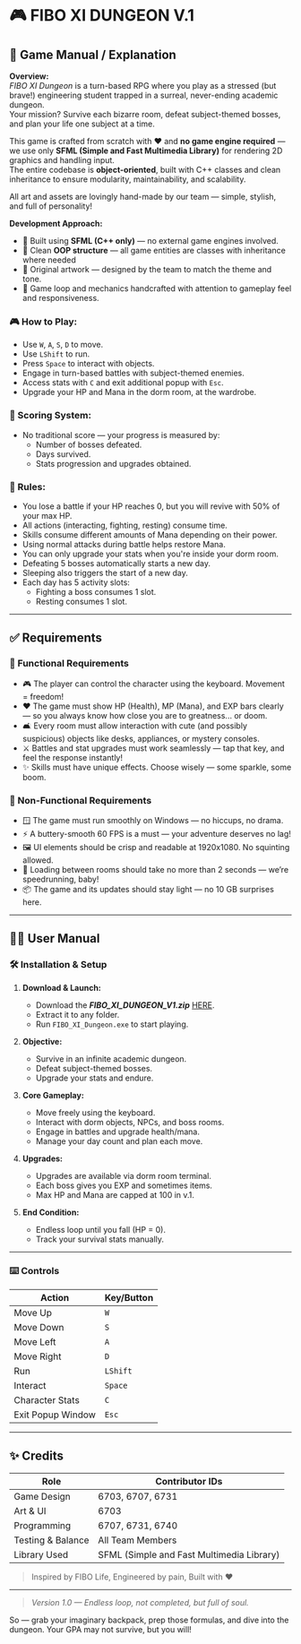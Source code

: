 # 🎮 FIBO XI DUNGEON V.1

## 📘 Game Manual / Explanation

**Overview:**  
*FIBO XI Dungeon* is a turn-based RPG where you play as a stressed (but brave!) engineering student trapped in a surreal, never-ending academic dungeon.  
Your mission? Survive each bizarre room, defeat subject-themed bosses, and plan your life one subject at a time.

This game is crafted from scratch with ❤️ and **no game engine required** — we use only **SFML (Simple and Fast Multimedia Library)** for rendering 2D graphics and handling input.  
The entire codebase is **object-oriented**, built with C++ classes and clean inheritance to ensure modularity, maintainability, and scalability.

All art and assets are lovingly hand-made by our team — simple, stylish, and full of personality!

  **Development Approach:**
- 🧱 Built using **SFML (C++ only)** — no external game engines involved.
- 🧠 Clean **OOP structure** — all game entities are classes with inheritance where needed 
- 🎨 Original artwork — designed by the team to match the theme and tone.
- 🔄 Game loop and mechanics handcrafted with attention to gameplay feel and responsiveness.

### 🎮 How to Play:
- Use `W`, `A`, `S`, `D` to move.
- Use `LShift` to run.
- Press `Space` to interact with objects.
- Engage in turn-based battles with subject-themed enemies.
- Access stats with `C` and exit additional popup with `Esc`.
- Upgrade your HP and Mana in the dorm room, at the wardrobe.

### 🧮 Scoring System:
- No traditional score — your progress is measured by:
  - Number of bosses defeated.
  - Days survived.
  - Stats progression and upgrades obtained.

### 📏 Rules:
- You lose a battle if your HP reaches 0, but you will revive with 50% of your max HP.
- All actions (interacting, fighting, resting) consume time.
- Skills consume different amounts of Mana depending on their power.
- Using normal attacks during battle helps restore Mana.
- You can only upgrade your stats when you're inside your dorm room.
- Defeating 5 bosses automatically starts a new day.
- Sleeping also triggers the start of a new day.
- Each day has 5 activity slots:
  - Fighting a boss consumes 1 slot.
  - Resting consumes 1 slot.

---

## ✅ Requirements

### 🔧 Functional Requirements 

- 🎮 The player can control the character using the keyboard. Movement = freedom!
- ❤️ The game must show HP (Health), MP (Mana), and EXP bars clearly — so you always know how close you are to greatness... or doom.
- 🛋️ Every room must allow interaction with cute (and possibly suspicious) objects like desks, appliances, or mystery consoles.
- ⚔️ Battles and stat upgrades must work seamlessly — tap that key, and feel the response instantly!
- ✨ Skills must have unique effects. Choose wisely — some sparkle, some boom.

### 🧠 Non-Functional Requirements 

- 🪟 The game must run smoothly on Windows — no hiccups, no drama.
- ⚡ A buttery-smooth 60 FPS is a must — your adventure deserves no lag!
- 🖼️ UI elements should be crisp and readable at 1920x1080. No squinting allowed.
- 🚪 Loading between rooms should take no more than 2 seconds — we’re speedrunning, baby!
- 📦 The game and its updates should stay light — no 10 GB surprises here.

---

## 🧑‍💻 User Manual

### 🛠️ Installation & Setup

1. **Download & Launch:**
   - Download the _**FIBO_XI_DUNGEON_V1.zip**_ [HERE](https://github.com/Kitthinut/J3K_Project/releases).
   - Extract it to any folder.
   - Run `FIBO_XI_Dungeon.exe` to start playing.

2. **Objective:**
   - Survive in an infinite academic dungeon.
   - Defeat subject-themed bosses.
   - Upgrade your stats and endure.

3. **Core Gameplay:**
   - Move freely using the keyboard.
   - Interact with dorm objects, NPCs, and boss rooms.
   - Engage in battles and upgrade health/mana.
   - Manage your day count and plan each move.

4. **Upgrades:**
   - Upgrades are available via dorm room terminal.
   - Each boss gives you EXP and sometimes items.
   - Max HP and Mana are capped at 100 in v.1.

5. **End Condition:**
   - Endless loop until you fall (HP = 0).
   - Track your survival stats manually.

---

### ⌨️ Controls

| Action            | Key/Button         |
|-------------------|--------------------|
| Move Up           | `W`                |
| Move Down         | `S`                |
| Move Left         | `A`                |
| Move Right        | `D`                |
| Run               | `LShift`           |
| Interact          | `Space`            |
| Character Stats   | `C`                |
| Exit Popup Window | `Esc`              |

---

## ✨ Credits

| Role               | Contributor IDs                           |
|--------------------|-------------------------------------------|
| Game Design        | 6703, 6707, 6731                          |
| Art & UI           | 6703                                      |
| Programming        | 6707, 6731, 6740                          |
| Testing & Balance  | All Team Members                          |
| Library Used       | SFML (Simple and Fast Multimedia Library) |

> Inspired by FIBO Life, Engineered by pain, Built with ❤️

---

> _Version 1.0 — Endless loop, not completed, but full of soul._

So — grab your imaginary backpack, prep those formulas, and dive into the dungeon. Your GPA may not survive, but you will!
